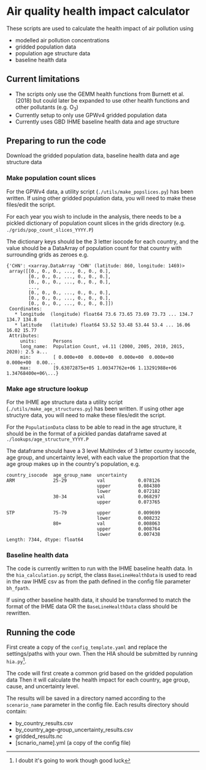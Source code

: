 # Air quality health impact calculator

These scripts are used to calculate the health impact of air pollution
using
* modelled air pollution concentrations
* gridded population data
* population age structure data
* baseline health data


## Current limitations

* The scripts only use the GEMM health functions from Burnett et al. (2018)
but could later be expanded to use other health functions and other pollutants (e.g. O<sub>3</sub>)
* Currently setup to only use GPWv4 gridded population data
* Currently uses GBD IHME baseline health data and age structure

## Preparing to run the code

Download the gridded population data, baseline health data and age structure data

### Make population count slices
For the GPWv4 data, a utility script (`./utils/make_popslices.py`) has been written.
If using other gridded population data, you will need to make these files/edit the script.

For each year you wish to include in the analysis, there needs to be a pickled
dictionary of population count slices in the grids directory 
(e.g. `./grids/pop_count_slices_YYYY.P`)

The dictionary keys should be the 3 letter isocode for each country,
and the value should be a DataArray of population count for that country
with surrounding grids as zeroes e.g.

```
{'CHN': <xarray.DataArray 'CHN' (latitude: 860, longitude: 1469)>
 array([[0., 0., 0., ..., 0., 0., 0.],
        [0., 0., 0., ..., 0., 0., 0.],
        [0., 0., 0., ..., 0., 0., 0.],
        ...,
        [0., 0., 0., ..., 0., 0., 0.],
        [0., 0., 0., ..., 0., 0., 0.],
        [0., 0., 0., ..., 0., 0., 0.]])
 Coordinates:
   * longitude  (longitude) float64 73.6 73.65 73.69 73.73 ... 134.7 134.7 134.8
   * latitude   (latitude) float64 53.52 53.48 53.44 53.4 ... 16.06 16.02 15.77
 Attributes:
     units:      Persons
     long_name:  Population Count, v4.11 (2000, 2005, 2010, 2015, 2020): 2.5 a...
     min:        [ 0.000e+00  0.000e+00  0.000e+00  0.000e+00  0.000e+00  0.00...
     max:        [9.63072875e+05 1.00347762e+06 1.13291988e+06 1.34768400e+06\...}
```

### Make age structure lookup
For the IHME age structure data a utility script (`./utils/make_age_structures.py`) has been written.
If using other age structyre data, you will need to make these files/edit the script.

For the `PopulationData` class to be able to read in the age structure, it should
be in the format of a pickled pandas dataframe saved at `./lookups/age_structure_YYYY.P`

The dataframe should have a 3 level MultiIndex of 3 letter country isocode, age group,
and uncertainty level, with each value the proportion that the age group makes up in
the country's population, e.g.

```
country_isocode  age_group_name  uncertainty
ARM              25-29           val            0.078126
                                 upper          0.084380
                                 lower          0.072182
                 30-34           val            0.068297
                                 upper          0.073765
  
STP              75-79           upper          0.009699
                                 lower          0.008232
                 80+             val            0.008063
                                 upper          0.008764
                                 lower          0.007438
Length: 7344, dtype: float64
```

### Baseline health data
The code is currently written to run with the IHME baseline health data.
In the `hia_calculation.py` script, the class `BaseLineHealthData` is used to
read in the raw IHME csv as from the path defined in the config file parameter `bh_fpath`.

If using other baseline health data, it should be transformed to match the format
of the IHME data OR the `BaseLineHealthData` class should be rewritten.

## Running the code
First create a copy of the `config_template.yaml` and replace the settings/paths
with your own. Then the HIA should be submitted by running `hia.py`[^1].

The code will first create a common grid based on the gridded population data
Then it will calculate the health impact for each country, age group, cause, and uncertainty level.

The results will be saved in a directory named according to the `scenario_name`
parameter in the config file. Each results directory should contain:
* by_country_results.csv
* by_country_age-group_uncertainty_results.csv  
* gridded_results.nc
* [scnario_name].yml (a copy of the config file)

[^1]: I doubt it's going to work though good luck